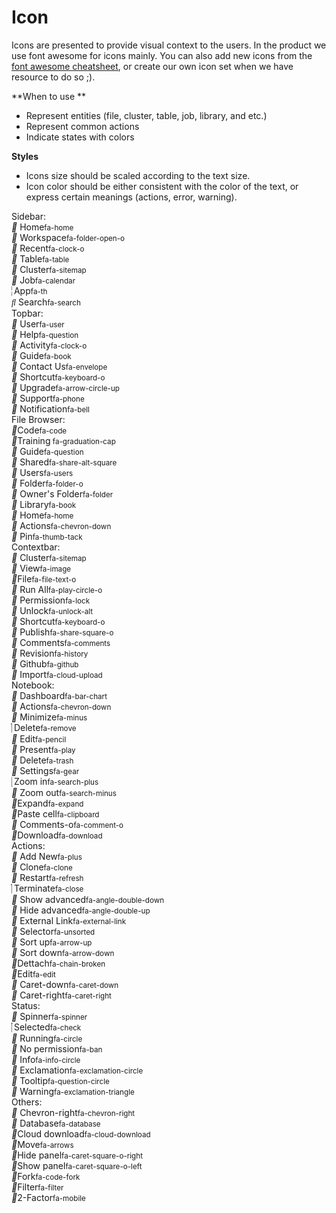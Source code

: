 # Icon

Icons are presented to provide visual context to the users. In the product we use font awesome for icons mainly. You can also add new icons from the [font awesome cheatsheet](http://fontawesome.io/cheatsheet/), or create our own icon set when we have resource to do so ;\).

**When to use **

* Represent entities \(file, cluster, table, job, library, and etc.\)
* Represent common actions 
* Indicate states with colors 

**Styles**

* Icons size should be scaled according to the text size. 
* Icon color should be either consistent with the color of the text, or express certain meanings \(actions, error, warning\).


<div class="iconSection">
<div class="col-xs-6 col-sm-4">
<div class="col_title">Sidebar: </div>
<span class="icon"><i class="fa"></i> Home<small>fa-home</small></span><br> 
<span class="icon"><i class="fa"></i> Workspace<small>fa-folder-open-o</small> </span><br>
<span class="icon"><i class="fa "></i> Recent<small>fa-clock-o</small></span><br>
<span class="icon"><i class="fa "></i> Table<small>fa-table</small></span><br>
<span class="icon"><i class="fa "></i> Cluster<small>fa-sitemap</small></span><br>
<span class="icon"><i class="fa "></i> Job<small>fa-calendar</small></span><br>
<span class="icon"><i class="fa"></i> App<small>fa-th</small></span><br>
<span class="icon"><i class="fa"></i> Search<small>fa-search</small></span><br>
</div>

<div class="col-xs-6 col-sm-4">
<div class="col_title">Topbar: </div>
<span class="icon"><i class="fa  "></i> User<small>fa-user</small></span><br>
<span class="icon"><i class="fa "></i> Help<small>fa-question</small></span><br>
<span class="icon"><i class="fa "></i> Activity<small>fa-clock-o</small></span><br>
<span class="icon"><i class="fa "></i> Guide<small>fa-book</small></span><br>
<span class="icon"><i class="fa "></i> Contact Us<small>fa-envelope</small></span><br>
<span class="icon"><i class="fa"></i> Shortcut<small>fa-keyboard-o</small></span><br>
<span class="icon"><i class="fa"></i> Upgrade<small>fa-arrow-circle-up</small></span><br>
<span class="icon"><i class="fa"></i> Support<small>fa-phone</small></span><br>
<span class="icon"><i class="fa"></i> Notification<small>fa-bell</small></span><br>
</div>

<div class="col-xs-6 col-sm-4">
<div class="col_title">File Browser:</div>
<span class="icon"><i class="fa "></i>Code<small>fa-code</small></span><br>
<span class="icon"><i class="fa "></i>Training<small> fa-graduation-cap</small></span><br>
<span class="icon"><i class="fa "></i> Guide<small>fa-question </small></span><br>
<span class="icon"><i class="fa "></i> Shared<small>fa-share-alt-square </small></span><br>
<span class="icon"><i class="fa "></i> Users<small>fa-users </small></span><br>
<span class="icon"><i class="fa "></i> Folder<small>fa-folder-o </small></span><br>
<span class="icon"><i class="fa "></i> Owner's Folder<small>fa-folder </small></span><br>
<span class="icon"><i class="fa "></i> Library<small>fa-book </small></span><br>
<span class="icon"><i class="fa "></i> Home<small>fa-home </small></span><br>
<span class="icon"><i class="fa "></i> Actions<small>fa-chevron-down </small></span><br>
<span class="icon"><i class="fa "></i> Pin<small>fa-thumb-tack </small></span><br>
</div>

<div class="col-xs-6 col-sm-4">
<div class="col_title">Contextbar: </div>
<span class="icon"><i class="fa "></i> Cluster<small>fa-sitemap </small></span><br>
<span class="icon"><i class="fa "></i> View<small>fa-image </small></span><br>
<span class="icon"><i class="fa "></i>File<small>fa-file-text-o</small></span><br>
<span class="icon"><i class="fa "></i> Run All<small>fa-play-circle-o </small></span><br>
<span class="icon"><i class="fa "></i> Permission<small>fa-lock </small></span><br>
<span class="icon"><i class="fa "></i> Unlock<small>fa-unlock-alt </small></span><br>
<span class="icon"><i class="fa "></i> Shortcut<small>fa-keyboard-o </small></span><br>
<span class="icon"><i class="fa "></i> Publish<small>fa-share-square-o</small></span><br>
<span class="icon"><i class="fa "></i> Comments<small>fa-comments </small></span><br>
<span class="icon"><i class="fa "></i> Revision<small>fa-history </small></span><br>
<span class="icon"><i class="fa "></i> Github<small>fa-github </small></span><br>
<span class="icon"><i class="fa "></i> Import<small>fa-cloud-upload </small></span><br>
</div>

<div class="col-xs-6 col-sm-4">
<div class="col_title">Notebook: </div>
<span class="icon"><i class="fa "></i> Dashboard<small>fa-bar-chart </small></span><br>
<span class="icon"><i class="fa "></i> Actions<small>fa-chevron-down </small></span><br>
<span class="icon"><i class="fa "></i> Minimize<small>fa-minus </small></span><br>
<span class="icon"><i class="fa "></i> Delete<small>fa-remove </small></span><br>
<span class="icon"><i class="fa "></i> Edit<small>fa-pencil </small></span><br>
<span class="icon"><i class="fa "></i> Present<small>fa-play </small></span><br>
<span class="icon"><i class="fa "></i> Delete<small>fa-trash </small></span><br>
<span class="icon"><i class="fa "></i> Settings<small>fa-gear </small></span><br>
<span class="icon"><i class="fa "></i> Zoom in<small>fa-search-plus </small></span><br>
<span class="icon"><i class="fa "></i> Zoom out<small>fa-search-minus </small></span><br>
<span class="icon"><i class="fa "></i>Expand<small>fa-expand </small></span><br>	
<span class="icon"><i class="fa "></i>Paste cell<small>fa-clipboard </small></span><br>
<span class="icon"><i class="fa "></i> Comments-o<small>fa-comment-o </small></span><br>
<span class="icon"><i class="fa "></i>Download<small>fa-download </small></span><br>
</div>

<div class="col-xs-6 col-sm-4">
<div class="col_title">Actions: </div>
<span class="icon"><i class="fa "></i> Add New<small>fa-plus </small></span><br>
<span class="icon"><i class="fa"></i> Clone<small>fa-clone </small></span><br>
<span class="icon"><i class="fa "></i> Restart<small>fa-refresh </small></span><br>
<span class="icon"><i class="fa "></i> Terminate<small>fa-close </small></span><br>
<span class="icon"><i class="fa "></i> Show advanced<small>fa-angle-double-down </small></span><br>
<span class="icon"><i class="fa "></i> Hide advanced<small>fa-angle-double-up </small></span><br>
<span class="icon"><i class="fa "></i> External Link<small>fa-external-link </small></span><br>
<span class="icon"><i class="fa "></i> Selector<small>fa-unsorted </small></span><br>
<span class="icon"><i class="fa "></i>  Sort up<small>fa-arrow-up </small></span><br>
<span class="icon"><i class="fa  "></i> Sort down<small>fa-arrow-down </small></span><br>
<span class="icon"><i class="fa "></i>Dettach<small>fa-chain-broken </small></span><br>
<span class="icon"><i class="fa "></i>Edit<small>fa-edit </small></span><br>
<span class="icon"><i class="fa "></i> Caret-down<small>fa-caret-down</small></span><br>
<span class="icon"><i class="fa "></i> Caret-right<small>fa-caret-right</small></span><br>
</div>

<div class="col-xs-6 col-sm-4">
<div class="col_title">Status: </div>
<span class="icon"><i class="fa "></i> Spinner<small>fa-spinner </small></span><br>
<span class="icon"><i class="fa "></i> Selected<small>fa-check </small></span><br>
<span class="icon"><i class="fa "></i> Running<small>fa-circle </small></span><br>
<span class="icon"><i class="fa "></i> No permission<small>fa-ban </small></span><br>
<span class="icon"><i class="fa "></i> Info<small>fa-info-circle </small></span><br>
<span class="icon"><i class="fa "></i> Exclamation<small>fa-exclamation-circle  </small></span><br>	
<span class="icon"><i class="fa "></i> Tooltip<small>fa-question-circle </small></span><br>
<span class="icon"><i class="fa "></i> Warning<small>fa-exclamation-triangle </small></span><br>
</div>

<div class="col-xs-6 col-sm-4">
<div class="col_title">Others: </div>
<span class="icon"><i class="fa "></i> Chevron-right<small>fa-chevron-right </small></span><br>
<span class="icon"><i class="fa "></i> Database<small>fa-database </small></span><br>
<span class="icon"><i class="fa "></i>Cloud download<small>fa-cloud-download </small></span><br>
<span class="icon"><i class="fa "></i>Move</span><small>fa-arrows </small><br>
<span class="icon"><i class="fa "></i>Hide panel<small>fa-caret-square-o-right </small></span><br>
<span class="icon"><i class="fa "></i>Show panel<small>fa-caret-square-o-left </small></span><br>
<span class="icon"><i class="fa "></i>Fork<small>fa-code-fork </small></span><br>
<span class="icon"><i class="fa "></i>Filter<small>fa-filter </small></span><br>
<span class="icon"><i class="fa "></i>2-Factor<small>fa-mobile </small></span><br>
</div>
</div>
